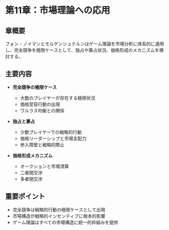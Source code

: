 # 第11章：市場理論への応用

## 章概要
フォン・ノイマンとモルゲンシュテルンはゲーム理論を市場分析に体系的に適用し、完全競争を極限ケースとして、独占や寡占状況、価格形成のメカニズムを検討する。

## 主要内容
- **完全競争の極限ケース**
  - 大数のプレイヤーが存在する極限状況
  - 価格受容行動の出現
  - ワルラス均衡との関係

- **独占と寡占**
  - 少数プレイヤーでの戦略的行動
  - 価格リーダーシップと市場支配力
  - 参入障壁と戦略的際止

- **価格形成メカニズム**
  - オークションと市場清算
  - 二者間交渉
  - 多者間交渉

## 重要ポイント
- 完全競争は戦略的行動の極限ケースとして出現
- 市場構造が戦略的インセンティブに根本的影響
- ゲーム理論はすべての市場構造に統一的枠組みを提供